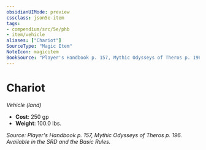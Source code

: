 ```yaml
---
obsidianUIMode: preview
cssclass: json5e-item
tags:
- compendium/src/5e/phb
- item/vehicle
aliases: ["Chariot"]
SourceType: "Magic Item"
NoteIcon: magicitem
BookSource: "Player's Handbook p. 157, Mythic Odysseys of Theros p. 196. Available in the SRD and the Basic Rules."
---
```

# Chariot
*Vehicle (land)*  

- **Cost**: 250 gp
- **Weight**: 100.0 lbs.

*Source: Player's Handbook p. 157, Mythic Odysseys of Theros p. 196. Available in the SRD and the Basic Rules.*